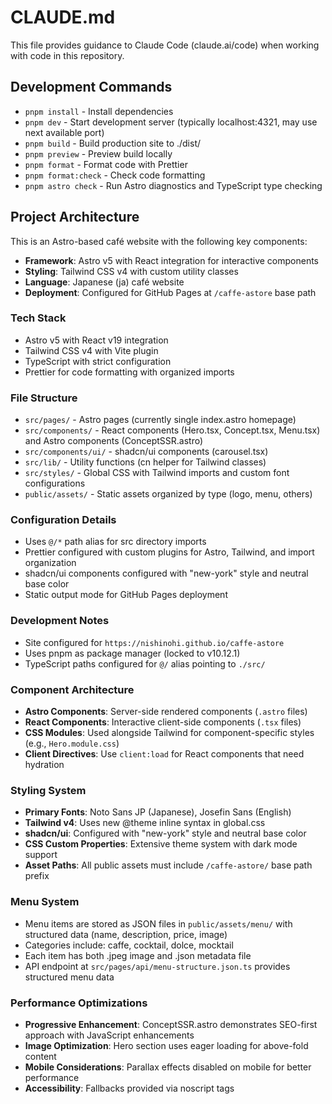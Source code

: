 # CLAUDE.md

This file provides guidance to Claude Code (claude.ai/code) when working with code in this repository.

## Development Commands

- `pnpm install` - Install dependencies
- `pnpm dev` - Start development server (typically localhost:4321, may use next available port)
- `pnpm build` - Build production site to ./dist/
- `pnpm preview` - Preview build locally
- `pnpm format` - Format code with Prettier
- `pnpm format:check` - Check code formatting
- `pnpm astro check` - Run Astro diagnostics and TypeScript type checking

## Project Architecture

This is an Astro-based café website with the following key components:

- **Framework**: Astro v5 with React integration for interactive components
- **Styling**: Tailwind CSS v4 with custom utility classes
- **Language**: Japanese (ja) café website
- **Deployment**: Configured for GitHub Pages at `/caffe-astore` base path

### Tech Stack

- Astro v5 with React v19 integration
- Tailwind CSS v4 with Vite plugin
- TypeScript with strict configuration
- Prettier for code formatting with organized imports

### File Structure

- `src/pages/` - Astro pages (currently single index.astro homepage)
- `src/components/` - React components (Hero.tsx, Concept.tsx, Menu.tsx) and Astro components (ConceptSSR.astro)
- `src/components/ui/` - shadcn/ui components (carousel.tsx)
- `src/lib/` - Utility functions (cn helper for Tailwind classes)
- `src/styles/` - Global CSS with Tailwind imports and custom font configurations
- `public/assets/` - Static assets organized by type (logo, menu, others)

### Configuration Details

- Uses `@/*` path alias for src directory imports
- Prettier configured with custom plugins for Astro, Tailwind, and import organization
- shadcn/ui components configured with "new-york" style and neutral base color
- Static output mode for GitHub Pages deployment

### Development Notes

- Site configured for `https://nishinohi.github.io/caffe-astore`
- Uses pnpm as package manager (locked to v10.12.1)
- TypeScript paths configured for `@/` alias pointing to `./src/`

### Component Architecture

- **Astro Components**: Server-side rendered components (`.astro` files)
- **React Components**: Interactive client-side components (`.tsx` files)
- **CSS Modules**: Used alongside Tailwind for component-specific styles (e.g., `Hero.module.css`)
- **Client Directives**: Use `client:load` for React components that need hydration

### Styling System

- **Primary Fonts**: Noto Sans JP (Japanese), Josefin Sans (English)
- **Tailwind v4**: Uses new @theme inline syntax in global.css
- **shadcn/ui**: Configured with "new-york" style and neutral base color
- **CSS Custom Properties**: Extensive theme system with dark mode support
- **Asset Paths**: All public assets must include `/caffe-astore/` base path prefix

### Menu System

- Menu items are stored as JSON files in `public/assets/menu/` with structured data (name, description, price, image)
- Categories include: caffe, cocktail, dolce, mocktail
- Each item has both .jpeg image and .json metadata file
- API endpoint at `src/pages/api/menu-structure.json.ts` provides structured menu data

### Performance Optimizations

- **Progressive Enhancement**: ConceptSSR.astro demonstrates SEO-first approach with JavaScript enhancements
- **Image Optimization**: Hero section uses eager loading for above-fold content
- **Mobile Considerations**: Parallax effects disabled on mobile for better performance
- **Accessibility**: Fallbacks provided via noscript tags
